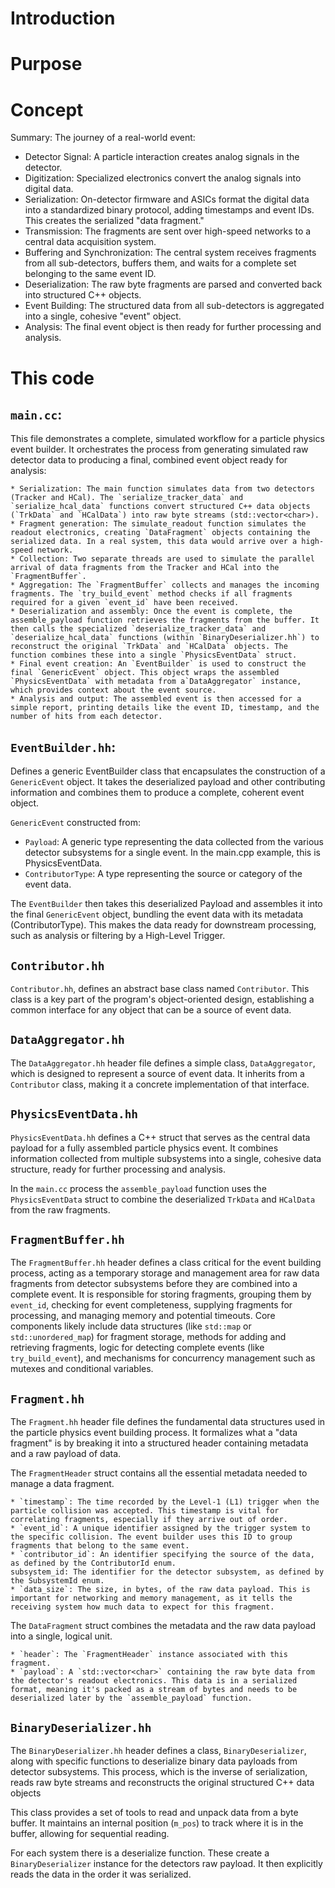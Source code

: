 # Introduction

# Purpose

# Concept

Summary: The journey of a real-world event:

* Detector Signal: A particle interaction creates analog signals in the detector.
* Digitization: Specialized electronics convert the analog signals into digital data.
* Serialization: On-detector firmware and ASICs format the digital data into a standardized binary protocol, adding timestamps and event IDs. This creates the serialized "data fragment."
* Transmission: The fragments are sent over high-speed networks to a central data acquisition system.
* Buffering and Synchronization: The central system receives fragments from all sub-detectors, buffers them, and waits for a complete set belonging to the same event ID.
* Deserialization: The raw byte fragments are parsed and converted back into structured C++ objects.
* Event Building: The structured data from all sub-detectors is aggregated into a single, cohesive "event" object.
* Analysis: The final event object is then ready for further processing and analysis.

# This code

## `main.cc`:

This file demonstrates a complete, simulated workflow for a particle physics event builder. It orchestrates the process from generating simulated raw detector data to producing a final, combined event object ready for analysis:

    * Serialization: The main function simulates data from two detectors (Tracker and HCal). The `serialize_tracker_data` and `serialize_hcal_data` functions convert structured C++ data objects (`TrkData` and `HCalData`) into raw byte streams (std::vector<char>).
    * Fragment generation: The simulate_readout function simulates the readout electronics, creating `DataFragment` objects containing the serialized data. In a real system, this data would arrive over a high-speed network.
    * Collection: Two separate threads are used to simulate the parallel arrival of data fragments from the Tracker and HCal into the `FragmentBuffer`.
    * Aggregation: The `FragmentBuffer` collects and manages the incoming fragments. The `try_build_event` method checks if all fragments required for a given `event_id` have been received.
    * Deserialization and assembly: Once the event is complete, the assemble_payload function retrieves the fragments from the buffer. It then calls the specialized `deserialize_tracker_data` and `deserialize_hcal_data` functions (within `BinaryDeserializer.hh`) to reconstruct the original `TrkData` and `HCalData` objects. The function combines these into a single `PhysicsEventData` struct.
    * Final event creation: An `EventBuilder` is used to construct the final `GenericEvent` object. This object wraps the assembled `PhysicsEventData` with metadata from a`DataAggregator` instance, which provides context about the event source.
    * Analysis and output: The assembled event is then accessed for a simple report, printing details like the event ID, timestamp, and the number of hits from each detector.

## `EventBuilder.hh`:

Defines a generic EventBuilder class that encapsulates the construction of a `GenericEvent` object. It takes the deserialized payload and other contributing information and combines them to produce a complete, coherent event object.

`GenericEvent` constructed from:

* `Payload`: A generic type representing the data collected from the various detector subsystems for a single event. In the main.cpp example, this is PhysicsEventData.
* `ContributorType`: A type representing the source or category of the event data.


The `EventBuilder` then takes this deserialized Payload and assembles it into the final `GenericEvent` object, bundling the event data with its metadata (ContributorType). This makes the data ready for downstream processing, such as analysis or filtering by a High-Level Trigger.

## `Contributor.hh`

`Contributor.hh`, defines an abstract base class named `Contributor`. This class is a key part of the program's object-oriented design, establishing a common interface for any object that can be a source of event data.

## `DataAggregator.hh`

The `DataAggregator.hh` header file defines a simple class, `DataAggregator`, which is designed to represent a source of event data. It inherits from a `Contributor` class, making it a concrete implementation of that interface.


## `PhysicsEventData.hh`

`PhysicsEventData.hh` defines a C++ struct that serves as the central data payload for a fully assembled particle physics event. It combines information collected from multiple subsystems into a single, cohesive data structure, ready for further processing and analysis.

In the `main.cc` process the `assemble_payload` function uses the `PhysicsEventData` struct to combine the deserialized `TrkData` and `HCalData` from the raw fragments.

## `FragmentBuffer.hh`

The `FragmentBuffer.hh` header defines a class critical for the event building process, acting as a temporary storage and management area for raw data fragments from detector subsystems before they are combined into a complete event. It is responsible for storing fragments, grouping them by `event_id`, checking for event completeness, supplying fragments for processing, and managing memory and potential timeouts. Core components likely include data structures (like `std::map` or `std::unordered_map`) for fragment storage, methods for adding and retrieving fragments, logic for detecting complete events (like `try_build_event`), and mechanisms for concurrency management such as mutexes and conditional variables.

## `Fragment.hh`

The `Fragment.hh` header file defines the fundamental data structures used in the particle physics event building process. It formalizes what a "data fragment" is by breaking it into a structured header containing metadata and a raw payload of data.

The `FragmentHeader` struct contains all the essential metadata needed to manage a data fragment.

    * `timestamp`: The time recorded by the Level-1 (L1) trigger when the particle collision was accepted. This timestamp is vital for correlating fragments, especially if they arrive out of order.
    * `event_id`: A unique identifier assigned by the trigger system to the specific collision. The event builder uses this ID to group fragments that belong to the same event.
    * `contributor_id`: An identifier specifying the source of the data, as defined by the ContributorId enum.
    subsystem_id: The identifier for the detector subsystem, as defined by the SubsystemId enum.
    * `data_size`: The size, in bytes, of the raw data payload. This is important for networking and memory management, as it tells the receiving system how much data to expect for this fragment.

The `DataFragment` struct combines the metadata and the raw data payload into a single, logical unit.

    * `header`: The `FragmentHeader` instance associated with this fragment.
    * `payload`: A `std::vector<char>` containing the raw byte data from the detector's readout electronics. This data is in a serialized format, meaning it's packed as a stream of bytes and needs to be deserialized later by the `assemble_payload` function.


## `BinaryDeserializer.hh`

The `BinaryDeserializer.hh` header defines a class, `BinaryDeserializer`, along with specific functions to deserialize binary data payloads from detector subsystems. This process, which is the inverse of serialization, reads raw byte streams and reconstructs the original structured C++ data objects

This class provides a set of tools to read and unpack data from a byte buffer. It maintains an internal position (`m_pos`) to track where it is in the buffer, allowing for sequential reading.

For each system there is a deserialize function. These create a `BinaryDeserializer` instance for the detectors raw payload. It then explicitly reads the data in the order it was serialized.
